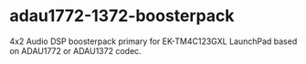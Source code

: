 # adau1772-1372-boosterpack
4x2 Audio DSP boosterpack primary for EK-TM4C123GXL LaunchPad based on ADAU1772 or ADAU1372 codec.
